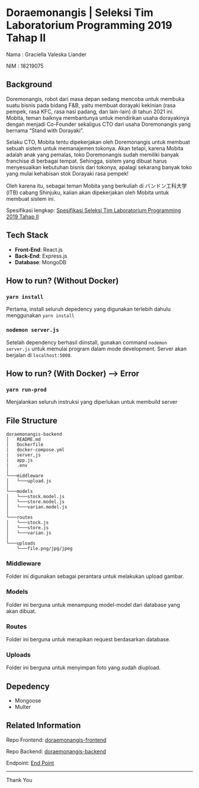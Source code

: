 # Doraemonangis | Seleksi Tim Laboratorium Programming 2019 Tahap II

Nama    : Graciella Valeska Liander

NIM     : 18219075

## Background
Doremonangis, robot dari masa depan sedang mencoba untuk membuka suatu bisnis pada bidang F&B, yaitu membuat dorayaki kekinian (rasa pempek, rasa KFC, rasa nasi padang, dan lain-lain) di tahun 2021 ini. Mobita, teman baiknya membantunya untuk mendirikan usaha dorayakinya dengan menjadi Co-Founder sekaligus CTO dari usaha Doremonangis yang bernama “Stand with Dorayaki”.


Selaku CTO, Mobita tentu dipekerjakan oleh Doremonangis untuk membuat sebuah sistem untuk memanajemen tokonya. Akan tetapi, karena Mobita adalah anak yang pemalas, toko Doremonangis sudah memiliki banyak franchise di berbagai tempat. Sehingga, sistem yang dibuat harus menyesuaikan kebutuhan bisnis dari tokonya, apalagi sekarang banyak toko yang mulai kehabisan stok Dorayaki rasa pempek!


Oleh karena itu, sebagai teman Mobita yang berkuliah di バンドン工科大学 (ITB) cabang Shinjuku, kalian akan dipekerjakan oleh Mobita untuk membuat sistem ini.

Spesifikasi lengkap: [Spesifikasi Seleksi Tim Laboratorium Programming 2019 Tahap II](https://docs.google.com/document/u/1/d/e/2PACX-1vQ-TtktsZN6Iusb1Rog-l_kAstH062NIk0ltA83RXsUXgSoZk8QhjZb4WfRUpzct2-k9U0HfgNnuZaK/pub)


## Tech Stack
- **Front-End**: React.js
- **Back-End**: Express.js
- **Database**: MongoDB

## How to run? (Without Docker)

### `yarn install`

Pertama, install seluruh depedency yang digunakan terlebih dahulu menggunakan `yarn install`

### `nodemon server.js`

Setelah dependency berhasil diinstall, gunakan command `nodemon server.js` untuk memulai program dalam mode development. Server akan berjalan di `localhost:5000`.

## How to run? (With Docker) --> Error

### `yarn run-prod`
Menjalankan seluruh instruksi yang diperlukan untuk membuild server


## File Structure

```
doraemonangis-backend
│   README.md
│   Dockerfile
|   docker-compose.yml
|   server,js
|   app.js
|   .env
│
└───middleware
│   └───upload.js
│
└───models
│   └───stock.model.js
│   └───store.model.js
│   └───varian.model.js
│
└───routes
│   └───stock.js
│   └───store.js
│   └───varian.js
│
└───uploads
    └───file.png/jpg/jpeg

```

### Middleware
Folder ini digunakan sebagai perantara untuk melakukan upload gambar.

### Models
Folder ini berguna untuk menampung model-model dari database yang akan dibuat.

### Routes
Folder ini berguna untuk merapikan request berdasarkan database.

### Uploads
Folder ini berguna untuk menyimpan foto yang sudah diupload.

## Depedency
- Mongoose
- Multer

## Related Information
Repo Frontend: [doraemonangis-frontend](https://github.com/graciellavl/doraemonangis-frontend)

Repo Backend: [doraemonangis-backend](https://github.com/graciellavl/doraemonangis-backend)

Endpoint: [End Point](https://localhost:5000)

--- 
Thank You